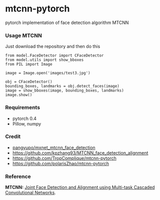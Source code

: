 # mtcnn-pytorch
pytorch implementation of  face detection algorithm  MTCNN

### Usage MTCNN

Just download the repository and then do this

```
from model.FaceDetector import CFaceDetector
from model.utils import show_bboxes
from PIL import Image

image = Image.open('images/test3.jpg')

obj = CFaceDetector()
bounding_boxes, landmarks = obj.detect_faces(image)
image = show_bboxes(image, bounding_boxes, landmarks)
image.show()
```

### Requirements

- pytorch 0.4
- Pillow, numpy

### Credit

- [pangyupo/mxnet_mtcnn_face_detection](https://github.com/pangyupo/mxnet_mtcnn_face_detection)
- https://github.com/kpzhang93/MTCNN_face_detection_alignment
- https://github.com/TropComplique/mtcnn-pytorch
- https://github.com/polarisZhao/mtcnn-pytorch

### Reference

**MTCNN:** [Joint Face Detection and Alignment using Multi-task Cascaded Convolutional Networks](https://arxiv.org/abs/1604.02878).

